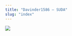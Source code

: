```yaml
---
title: "Davinder1586 – SUDA"
slug: "index"
---
```


[![](/wp-content/2007/11/Davinder1586-300x225.jpg)](/wp-content/2007/11/Davinder1586.jpg)